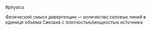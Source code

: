 #physics

Физический смысл дивергенции — количество силовых линий в единице объема
Связана с плотностью/мощностью источника